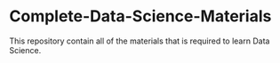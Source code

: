 # Complete-Data-Science-Materials

This repository contain all of the materials that is required to learn Data Science.
